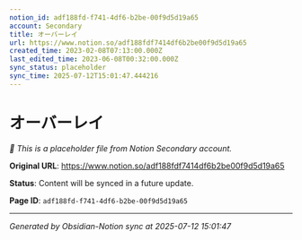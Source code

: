 ```yaml
---
notion_id: adf188fd-f741-4df6-b2be-00f9d5d19a65
account: Secondary
title: オーバーレイ
url: https://www.notion.so/adf188fdf7414df6b2be00f9d5d19a65
created_time: 2023-02-08T07:13:00.000Z
last_edited_time: 2023-06-08T00:32:00.000Z
sync_status: placeholder
sync_time: 2025-07-12T15:01:47.444216
---
```


# オーバーレイ

*🔄 This is a placeholder file from Notion Secondary account.*

**Original URL**: https://www.notion.so/adf188fdf7414df6b2be00f9d5d19a65

**Status**: Content will be synced in a future update.

**Page ID**: `adf188fd-f741-4df6-b2be-00f9d5d19a65`

---

*Generated by Obsidian-Notion sync at 2025-07-12 15:01:47*
